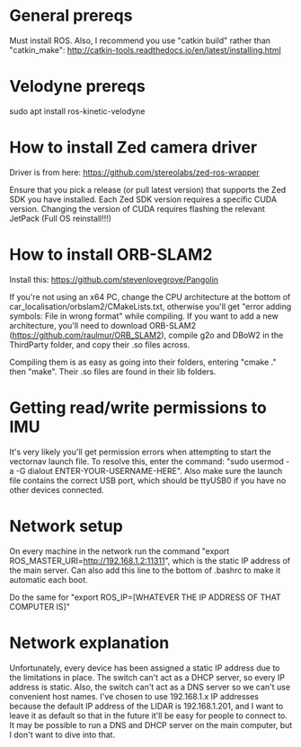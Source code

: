 # General prereqs
Must install ROS. Also, I recommend you use "catkin build" rather than "catkin_make": http://catkin-tools.readthedocs.io/en/latest/installing.html

# Velodyne prereqs
sudo apt install ros-kinetic-velodyne

# How to install Zed camera driver
Driver is from here: https://github.com/stereolabs/zed-ros-wrapper

Ensure that you pick a release (or pull latest version) that supports the Zed SDK you have installed. Each Zed SDK version requires a specific CUDA version. Changing the version of CUDA requires flashing the relevant JetPack (Full OS reinstall!!!)

# How to install ORB-SLAM2
Install this: https://github.com/stevenlovegrove/Pangolin

If you're not using an x64 PC, change the CPU architecture at the bottom of car_localisation/orbslam2/CMakeLists.txt, otherwise you'll get "error adding symbols: File in wrong format" while compiling. If you want to add a new architecture, you'll need to download ORB-SLAM2 (https://github.com/raulmur/ORB_SLAM2), compile g2o and DBoW2 in the ThirdParty folder, and copy their .so files across.

Compiling them is as easy as going into their folders, entering "cmake ." then "make". Their .so files are found in their lib folders.

# Getting read/write permissions to IMU
It's very likely you'll get permission errors when attempting to start the vectornav launch file. To resolve this, enter the command: "sudo usermod -a -G dialout ENTER-YOUR-USERNAME-HERE". Also make sure the launch file contains the correct USB port, which should be ttyUSB0 if you have no other devices connected.

# Network setup
On every machine in the network run the command "export ROS_MASTER_URI=http://192.168.1.2:11311", which is the static IP address of the main server. Can also add this line to the bottom of .bashrc to make it automatic each boot.

Do the same for "export ROS_IP=[WHATEVER THE IP ADDRESS OF THAT COMPUTER IS]"

# Network explanation
Unfortunately, every device has been assigned a static IP address due to the limitations in place. The switch can't act as a DHCP server, so every IP address is static. Also, the switch can't act as a DNS server so we can't use convenient host names. I've chosen to use 192.168.1.x IP addresses because the default IP address of the LIDAR is 192.168.1.201, and I want to leave it as default so that in the future it'll be easy for people to connect to. It may be possible to run a DNS and DHCP server on the main computer, but I don't want to dive into that.
